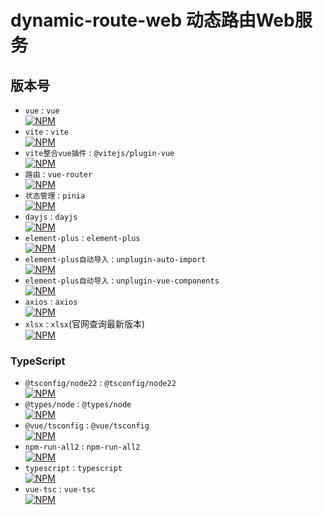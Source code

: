 # dynamic-route-web 动态路由Web服务

## 版本号

- `vue` : `vue`  
  [![NPM](https://img.shields.io/npm/v/vue?label=NPM)](https://npmmirror.com/package/vue)
- `vite` : `vite`  
  [![NPM](https://img.shields.io/npm/v/vite?label=NPM)](https://npmmirror.com/package/vite)
- `vite整合vue插件` : `@vitejs/plugin-vue`  
  [![NPM](https://img.shields.io/npm/v/@vitejs/plugin-vue?label=NPM)](https://npmmirror.com/package/@vitejs/plugin-vue)
- `路由` : `vue-router`  
  [![NPM](https://img.shields.io/npm/v/vue-router?label=NPM)](https://npmmirror.com/package/vue-router)
- `状态管理` : `pinia`  
  [![NPM](https://img.shields.io/npm/v/pinia?label=NPM)](https://npmmirror.com/package/pinia)
- `dayjs` : `dayjs`  
  [![NPM](https://img.shields.io/npm/v/dayjs?label=NPM)](https://npmmirror.com/package/dayjs)
- `element-plus` : `element-plus`  
  [![NPM](https://img.shields.io/npm/v/element-plus?label=NPM)](https://npmmirror.com/package/element-plus)
- `element-plus自动导入` : `unplugin-auto-import`  
  [![NPM](https://img.shields.io/npm/v/unplugin-auto-import?label=NPM)](https://npmmirror.com/package/unplugin-auto-import)
- `element-plus自动导入` : `unplugin-vue-components`  
  [![NPM](https://img.shields.io/npm/v/unplugin-vue-components?label=NPM)](https://npmmirror.com/package/unplugin-vue-components)
- `axios` : `axios`  
  [![NPM](https://img.shields.io/npm/v/axios?label=NPM)](https://npmmirror.com/package/axios)
- `xlsx` : `xlsx`(官网查询最新版本)  
  [![NPM](https://img.shields.io/npm/v/xlsx?label=NPM)](https://cdn.sheetjs.com/)

### TypeScript

- `@tsconfig/node22` : `@tsconfig/node22`  
  [![NPM](https://img.shields.io/npm/v/@tsconfig/node22?label=NPM)](https://npmmirror.com/package/@tsconfig/node22)
- `@types/node` : `@types/node`  
  [![NPM](https://img.shields.io/npm/v/@types/node?label=NPM)](https://npmmirror.com/package/@types/node)
- `@vue/tsconfig` : `@vue/tsconfig`  
  [![NPM](https://img.shields.io/npm/v/@vue/tsconfig?label=NPM)](https://npmmirror.com/package/@vue/tsconfig)
- `npm-run-all2` : `npm-run-all2`  
  [![NPM](https://img.shields.io/npm/v/npm-run-all2?label=NPM)](https://npmmirror.com/package/npm-run-all2)
- `typescript` : `typescript`  
  [![NPM](https://img.shields.io/npm/v/typescript?label=NPM)](https://npmmirror.com/package/typescript)
- `vue-tsc` : `vue-tsc`  
  [![NPM](https://img.shields.io/npm/v/vue-tsc?label=NPM)](https://npmmirror.com/package/vue-tsc)
